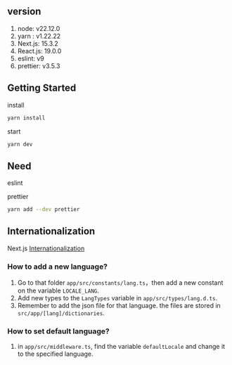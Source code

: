 ## version

1. node: v22.12.0
2. yarn : v1.22.22
3. Next.js: 15.3.2
4. React.js: 19.0.0
5. eslint: v9
6. prettier: v3.5.3

## Getting Started

install

```bash
yarn install
```

start

```bash
yarn dev
```

## Need

eslint

prettier

```bash
yarn add --dev prettier
```

## Internationalization
Next.js [Internationalization](https://nextjs.org/docs/app/building-your-application/routing/internationalization)

### How to add a new language?
1. Go to that folder `app/src/constants/lang.ts`，then add a new constant on the variable `LOCALE_LANG`.
2. Add new types to the `LangTypes` variable in `app/src/types/lang.d.ts`.
3. Remember to add the json file for that language. the files are stored in `src/app/[lang]/dictionaries`.

### How to set default language?
1. in `app/src/middleware.ts`, find the variable `defaultLocale` and change it to the specified language.